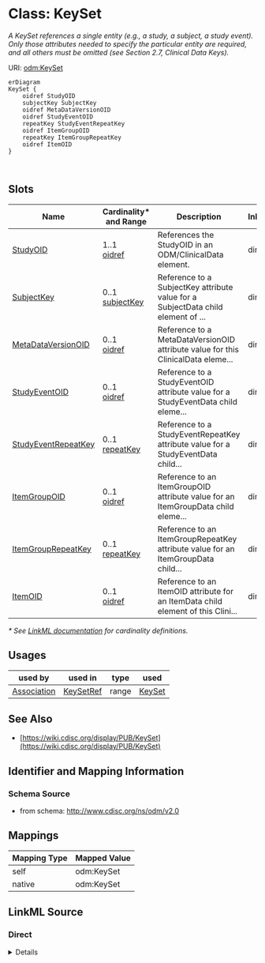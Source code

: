 # Class: KeySet

_A KeySet references a single entity (e.g., a study, a subject, a study event). Only those attributes needed to specify the particular entity are required, and all others must be omitted (see Section 2.7, Clinical Data Keys)._




URI: [odm:KeySet](http://www.cdisc.org/ns/odm/v2.0/KeySet)


```mermaid
erDiagram
KeySet {
    oidref StudyOID  
    subjectKey SubjectKey  
    oidref MetaDataVersionOID  
    oidref StudyEventOID  
    repeatKey StudyEventRepeatKey  
    oidref ItemGroupOID  
    repeatKey ItemGroupRepeatKey  
    oidref ItemOID  
}



```



<!-- no inheritance hierarchy -->


## Slots

| Name | Cardinality* and Range | Description | Inheritance |
| ---  | --- | --- | --- |
| [StudyOID](StudyOID.md) | 1..1 <br/> [oidref](oidref.md) | References the StudyOID in an ODM/ClinicalData element. | direct |
| [SubjectKey](SubjectKey.md) | 0..1 <br/> [subjectKey](subjectKey.md) | Reference to a SubjectKey attribute value for a SubjectData child element of ... | direct |
| [MetaDataVersionOID](MetaDataVersionOID.md) | 0..1 <br/> [oidref](oidref.md) | Reference to a MetaDataVersionOID attribute value for this ClinicalData eleme... | direct |
| [StudyEventOID](StudyEventOID.md) | 0..1 <br/> [oidref](oidref.md) | Reference to a StudyEventOID attribute value for a StudyEventData child eleme... | direct |
| [StudyEventRepeatKey](StudyEventRepeatKey.md) | 0..1 <br/> [repeatKey](repeatKey.md) | Reference to a StudyEventRepeatKey attribute value for a StudyEventData child... | direct |
| [ItemGroupOID](ItemGroupOID.md) | 0..1 <br/> [oidref](oidref.md) | Reference to an ItemGroupOID attribute value for an ItemGroupData child eleme... | direct |
| [ItemGroupRepeatKey](ItemGroupRepeatKey.md) | 0..1 <br/> [repeatKey](repeatKey.md) | Reference to an ItemGroupRepeatKey attribute value for an ItemGroupData child... | direct |
| [ItemOID](ItemOID.md) | 0..1 <br/> [oidref](oidref.md) | Reference to an ItemOID attribute for an ItemData child element of this Clini... | direct |

_* See [LinkML documentation](https://linkml.io/linkml/schemas/slots.html#slot-cardinality) for cardinality definitions._




## Usages

| used by | used in | type | used |
| ---  | --- | --- | --- |
| [Association](Association.md) | [KeySetRef](KeySetRef.md) | range | [KeySet](KeySet.md) |






## See Also

* [https://wiki.cdisc.org/display/PUB/KeySet](https://wiki.cdisc.org/display/PUB/KeySet)

## Identifier and Mapping Information







### Schema Source


* from schema: http://www.cdisc.org/ns/odm/v2.0





## Mappings

| Mapping Type | Mapped Value |
| ---  | ---  |
| self | odm:KeySet |
| native | odm:KeySet |





## LinkML Source

<!-- TODO: investigate https://stackoverflow.com/questions/37606292/how-to-create-tabbed-code-blocks-in-mkdocs-or-sphinx -->

### Direct

<details>
```yaml
name: KeySet
description: A KeySet references a single entity (e.g., a study, a subject, a study
  event). Only those attributes needed to specify the particular entity are required,
  and all others must be omitted (see Section 2.7, Clinical Data Keys).
from_schema: http://www.cdisc.org/ns/odm/v2.0
see_also:
- https://wiki.cdisc.org/display/PUB/KeySet
rank: 1000
slots:
- StudyOID
- SubjectKey
- MetaDataVersionOID
- StudyEventOID
- StudyEventRepeatKey
- ItemGroupOID
- ItemGroupRepeatKey
- ItemOID
slot_usage:
  StudyOID:
    name: StudyOID
    description: References the StudyOID in an ODM/ClinicalData element.
    comments:
    - Matches the Association/@StudyOID.
    domain_of:
    - Include
    - SourceItem
    - AdminData
    - MetaDataVersionRef
    - ReferenceData
    - ClinicalData
    - Association
    - KeySet
    range: oidref
    required: true
  SubjectKey:
    name: SubjectKey
    description: Reference to a SubjectKey attribute value for a SubjectData child
      element of this ClinicalData element.
    comments:
    - 'Optional

      Matches the SubjectKey attribute for a ClinicalData/SubjectData element.'
    domain_of:
    - SubjectData
    - KeySet
    range: subjectKey
  MetaDataVersionOID:
    name: MetaDataVersionOID
    description: Reference to a MetaDataVersionOID attribute value for this ClinicalData
      element.
    comments:
    - 'Optional

      Matches the MetaDataVersionOID attribute for this ClinicalData element.'
    domain_of:
    - Include
    - SourceItem
    - MetaDataVersionRef
    - ReferenceData
    - ClinicalData
    - Association
    - KeySet
    range: oidref
  StudyEventOID:
    name: StudyEventOID
    description: Reference to a StudyEventOID attribute value for a StudyEventData
      child element of this ClinicalData/SubjectData element.
    comments:
    - 'Optional

      Matches the StudyEventOID attribute for a StudyEventData child element of this
      ClinicalData/SubjectData element.'
    domain_of:
    - StudyEventRef
    - AbsoluteTimingConstraint
    - StudyEventData
    - KeySet
    range: oidref
  StudyEventRepeatKey:
    name: StudyEventRepeatKey
    description: Reference to a StudyEventRepeatKey attribute value for a StudyEventData
      child element of this ClinicalData/SubjectData/StudyEventData element.
    comments:
    - 'Optional

      Matches the StudyEventRepeatKey attribute for this ClinicalData/SubjectData/StudyEventData
      element.'
    domain_of:
    - StudyEventData
    - KeySet
    range: repeatKey
  ItemGroupOID:
    name: ItemGroupOID
    description: Reference to an ItemGroupOID attribute value for an ItemGroupData
      child element of this ClinicalData/SubjectData/StudyEventData element.
    comments:
    - 'Optional

      Matches the ItemGroupOID attribute for an ItemGroupData child of this ClinicalData/SubjectData/StudyEventData.'
    domain_of:
    - ItemGroupRef
    - SourceItem
    - ItemGroupData
    - KeySet
    range: oidref
  ItemGroupRepeatKey:
    name: ItemGroupRepeatKey
    description: Reference to an ItemGroupRepeatKey attribute value for an ItemGroupData
      child element of this ClinicalData/SubjectData/StudyEventData element.
    comments:
    - '(Optional

      Matches the ItemGroupRepeatKey value for this ClinicalData/SubjectData/StudyEventData/ItemGroupData
      element.'
    domain_of:
    - ItemGroupData
    - KeySet
    range: repeatKey
  ItemOID:
    name: ItemOID
    description: Reference to an ItemOID attribute for an ItemData child element of
      this ClinicalData/SubjectData/StudyEventData/ItemGroupData element.
    comments:
    - 'Optional

      Matches the ItemOID for an ItemData child of this ClinicalData/SubjectData/StudyEventData/ItemGroupData
      element.'
    domain_of:
    - ItemRef
    - SourceItem
    - RangeCheck
    - ItemData
    - KeySet
    range: oidref
class_uri: odm:KeySet

```
</details>

### Induced

<details>
```yaml
name: KeySet
description: A KeySet references a single entity (e.g., a study, a subject, a study
  event). Only those attributes needed to specify the particular entity are required,
  and all others must be omitted (see Section 2.7, Clinical Data Keys).
from_schema: http://www.cdisc.org/ns/odm/v2.0
see_also:
- https://wiki.cdisc.org/display/PUB/KeySet
rank: 1000
slot_usage:
  StudyOID:
    name: StudyOID
    description: References the StudyOID in an ODM/ClinicalData element.
    comments:
    - Matches the Association/@StudyOID.
    domain_of:
    - Include
    - SourceItem
    - AdminData
    - MetaDataVersionRef
    - ReferenceData
    - ClinicalData
    - Association
    - KeySet
    range: oidref
    required: true
  SubjectKey:
    name: SubjectKey
    description: Reference to a SubjectKey attribute value for a SubjectData child
      element of this ClinicalData element.
    comments:
    - 'Optional

      Matches the SubjectKey attribute for a ClinicalData/SubjectData element.'
    domain_of:
    - SubjectData
    - KeySet
    range: subjectKey
  MetaDataVersionOID:
    name: MetaDataVersionOID
    description: Reference to a MetaDataVersionOID attribute value for this ClinicalData
      element.
    comments:
    - 'Optional

      Matches the MetaDataVersionOID attribute for this ClinicalData element.'
    domain_of:
    - Include
    - SourceItem
    - MetaDataVersionRef
    - ReferenceData
    - ClinicalData
    - Association
    - KeySet
    range: oidref
  StudyEventOID:
    name: StudyEventOID
    description: Reference to a StudyEventOID attribute value for a StudyEventData
      child element of this ClinicalData/SubjectData element.
    comments:
    - 'Optional

      Matches the StudyEventOID attribute for a StudyEventData child element of this
      ClinicalData/SubjectData element.'
    domain_of:
    - StudyEventRef
    - AbsoluteTimingConstraint
    - StudyEventData
    - KeySet
    range: oidref
  StudyEventRepeatKey:
    name: StudyEventRepeatKey
    description: Reference to a StudyEventRepeatKey attribute value for a StudyEventData
      child element of this ClinicalData/SubjectData/StudyEventData element.
    comments:
    - 'Optional

      Matches the StudyEventRepeatKey attribute for this ClinicalData/SubjectData/StudyEventData
      element.'
    domain_of:
    - StudyEventData
    - KeySet
    range: repeatKey
  ItemGroupOID:
    name: ItemGroupOID
    description: Reference to an ItemGroupOID attribute value for an ItemGroupData
      child element of this ClinicalData/SubjectData/StudyEventData element.
    comments:
    - 'Optional

      Matches the ItemGroupOID attribute for an ItemGroupData child of this ClinicalData/SubjectData/StudyEventData.'
    domain_of:
    - ItemGroupRef
    - SourceItem
    - ItemGroupData
    - KeySet
    range: oidref
  ItemGroupRepeatKey:
    name: ItemGroupRepeatKey
    description: Reference to an ItemGroupRepeatKey attribute value for an ItemGroupData
      child element of this ClinicalData/SubjectData/StudyEventData element.
    comments:
    - '(Optional

      Matches the ItemGroupRepeatKey value for this ClinicalData/SubjectData/StudyEventData/ItemGroupData
      element.'
    domain_of:
    - ItemGroupData
    - KeySet
    range: repeatKey
  ItemOID:
    name: ItemOID
    description: Reference to an ItemOID attribute for an ItemData child element of
      this ClinicalData/SubjectData/StudyEventData/ItemGroupData element.
    comments:
    - 'Optional

      Matches the ItemOID for an ItemData child of this ClinicalData/SubjectData/StudyEventData/ItemGroupData
      element.'
    domain_of:
    - ItemRef
    - SourceItem
    - RangeCheck
    - ItemData
    - KeySet
    range: oidref
attributes:
  StudyOID:
    name: StudyOID
    description: References the StudyOID in an ODM/ClinicalData element.
    comments:
    - Matches the Association/@StudyOID.
    from_schema: http://www.cdisc.org/ns/odm/v2.0
    rank: 1000
    alias: StudyOID
    owner: KeySet
    domain_of:
    - Include
    - SourceItem
    - AdminData
    - MetaDataVersionRef
    - ReferenceData
    - ClinicalData
    - Association
    - KeySet
    range: oidref
    required: true
  SubjectKey:
    name: SubjectKey
    description: Reference to a SubjectKey attribute value for a SubjectData child
      element of this ClinicalData element.
    comments:
    - 'Optional

      Matches the SubjectKey attribute for a ClinicalData/SubjectData element.'
    from_schema: http://www.cdisc.org/ns/odm/v2.0
    rank: 1000
    alias: SubjectKey
    owner: KeySet
    domain_of:
    - SubjectData
    - KeySet
    range: subjectKey
  MetaDataVersionOID:
    name: MetaDataVersionOID
    description: Reference to a MetaDataVersionOID attribute value for this ClinicalData
      element.
    comments:
    - 'Optional

      Matches the MetaDataVersionOID attribute for this ClinicalData element.'
    from_schema: http://www.cdisc.org/ns/odm/v2.0
    rank: 1000
    alias: MetaDataVersionOID
    owner: KeySet
    domain_of:
    - Include
    - SourceItem
    - MetaDataVersionRef
    - ReferenceData
    - ClinicalData
    - Association
    - KeySet
    range: oidref
  StudyEventOID:
    name: StudyEventOID
    description: Reference to a StudyEventOID attribute value for a StudyEventData
      child element of this ClinicalData/SubjectData element.
    comments:
    - 'Optional

      Matches the StudyEventOID attribute for a StudyEventData child element of this
      ClinicalData/SubjectData element.'
    from_schema: http://www.cdisc.org/ns/odm/v2.0
    rank: 1000
    alias: StudyEventOID
    owner: KeySet
    domain_of:
    - StudyEventRef
    - AbsoluteTimingConstraint
    - StudyEventData
    - KeySet
    range: oidref
  StudyEventRepeatKey:
    name: StudyEventRepeatKey
    description: Reference to a StudyEventRepeatKey attribute value for a StudyEventData
      child element of this ClinicalData/SubjectData/StudyEventData element.
    comments:
    - 'Optional

      Matches the StudyEventRepeatKey attribute for this ClinicalData/SubjectData/StudyEventData
      element.'
    from_schema: http://www.cdisc.org/ns/odm/v2.0
    rank: 1000
    alias: StudyEventRepeatKey
    owner: KeySet
    domain_of:
    - StudyEventData
    - KeySet
    range: repeatKey
  ItemGroupOID:
    name: ItemGroupOID
    description: Reference to an ItemGroupOID attribute value for an ItemGroupData
      child element of this ClinicalData/SubjectData/StudyEventData element.
    comments:
    - 'Optional

      Matches the ItemGroupOID attribute for an ItemGroupData child of this ClinicalData/SubjectData/StudyEventData.'
    from_schema: http://www.cdisc.org/ns/odm/v2.0
    rank: 1000
    alias: ItemGroupOID
    owner: KeySet
    domain_of:
    - ItemGroupRef
    - SourceItem
    - ItemGroupData
    - KeySet
    range: oidref
  ItemGroupRepeatKey:
    name: ItemGroupRepeatKey
    description: Reference to an ItemGroupRepeatKey attribute value for an ItemGroupData
      child element of this ClinicalData/SubjectData/StudyEventData element.
    comments:
    - '(Optional

      Matches the ItemGroupRepeatKey value for this ClinicalData/SubjectData/StudyEventData/ItemGroupData
      element.'
    from_schema: http://www.cdisc.org/ns/odm/v2.0
    rank: 1000
    alias: ItemGroupRepeatKey
    owner: KeySet
    domain_of:
    - ItemGroupData
    - KeySet
    range: repeatKey
  ItemOID:
    name: ItemOID
    description: Reference to an ItemOID attribute for an ItemData child element of
      this ClinicalData/SubjectData/StudyEventData/ItemGroupData element.
    comments:
    - 'Optional

      Matches the ItemOID for an ItemData child of this ClinicalData/SubjectData/StudyEventData/ItemGroupData
      element.'
    from_schema: http://www.cdisc.org/ns/odm/v2.0
    rank: 1000
    alias: ItemOID
    owner: KeySet
    domain_of:
    - ItemRef
    - SourceItem
    - RangeCheck
    - ItemData
    - KeySet
    range: oidref
class_uri: odm:KeySet

```
</details>